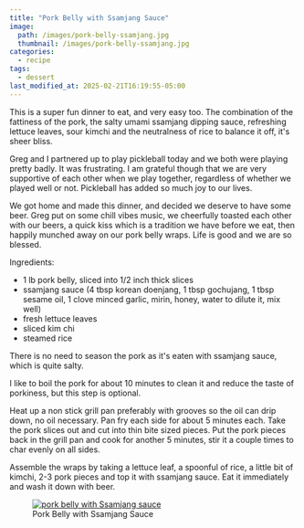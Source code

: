 ```yaml
---
title: "Pork Belly with Ssamjang Sauce"
image: 
  path: /images/pork-belly-ssamjang.jpg
  thumbnail: /images/pork-belly-ssamjang.jpg
categories:
  - recipe
tags:
  - dessert
last_modified_at: 2025-02-21T16:19:55-05:00
---
```


This is a super fun dinner to eat, and very easy too. The combination of the fattiness of the pork, the salty umami ssamjang dipping sauce, refreshing lettuce leaves, sour kimchi and the neutralness of rice to balance it off, it's sheer bliss.

Greg and I partnered up to play pickleball today and we both were playing pretty badly. It was frustrating. I am grateful though that we are very supportive of each other when we play together, regardless of whether we played well or not. Pickleball has added so much joy to our lives.

We got home and made this dinner, and decided we deserve to have some beer. Greg put on some chill vibes music, we cheerfully toasted each other with our beers, a quick kiss which is a tradition we have before we eat, then happily munched away on our pork belly wraps. Life is good and we are so blessed.

Ingredients:
* 1 lb pork belly, sliced into 1/2 inch thick slices
* ssamjang sauce (4 tbsp korean doenjang, 1 tbsp gochujang, 1 tbsp sesame oil, 1 clove minced garlic, mirin, honey, water to dilute it, mix well)
* fresh lettuce leaves
* sliced kim chi
* steamed rice

There is no need to season the pork as it's eaten with ssamjang sauce, which is quite salty. 

I like to boil the pork for about 10 minutes to clean it and reduce the taste of porkiness, but this step is optional. 

Heat up a non stick grill pan preferably with grooves so the oil can drip down, no oil necessary. Pan fry each side for about 5 minutes each. Take the pork slices out and cut into thin bite sized pieces. Put the pork pieces back in the grill pan and cook for another 5 minutes, stir it a couple times to char evenly on all sides.

Assemble the wraps by taking a lettuce leaf, a spoonful of rice, a little bit of kimchi, 2-3 pork pieces and top it with ssamjang sauce. Eat it immediately and wash it down with beer.

<figure class="align-left">
  <a href="#"><img src="{{ '/images/pork-belly-ssamjang-wrap.jpg' | absolute_url }}" alt="pork belly with Ssamjang sauce"></a>
  <figcaption>Pork Belly with Ssamjang Sauce</figcaption>
</figure> 

